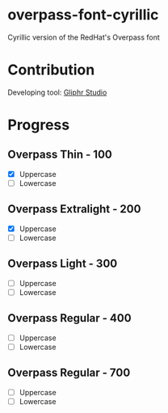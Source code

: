 # overpass-font-cyrillic
Cyrillic version of the RedHat's Overpass font

# Contribution
Developing tool: [Gliphr Studio](http://glyphrstudio.com/)

# Progress

## Overpass Thin - 100
- [x] Uppercase
- [ ] Lowercase

## Overpass Extralight - 200
- [x] Uppercase
- [ ] Lowercase

## Overpass Light - 300
- [ ] Uppercase
- [ ] Lowercase

## Overpass Regular - 400
- [ ] Uppercase
- [ ] Lowercase

## Overpass Regular - 700
- [ ] Uppercase
- [ ] Lowercase
